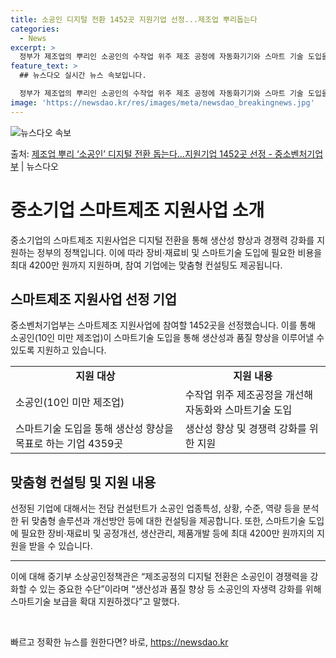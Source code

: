 ```yaml
---
title: 소공인 디지털 전환 1452곳 지원기업 선정...제조업 뿌리돕는다
categories:
  - News
excerpt: >
  정부가 제조업의 뿌리인 소공인의 수작업 위주 제조 공정에 자동화기기와 스마트 기술 도입을 제공해 디지털 전환…
feature_text: >
  ## 뉴스다오 실시간 뉴스 속보입니다.

  정부가 제조업의 뿌리인 소공인의 수작업 위주 제조 공정에 자동화기기와 스마트 기술 도입을 제공해 디지털 전환…
image: 'https://newsdao.kr/res/images/meta/newsdao_breakingnews.jpg'
---
```


![뉴스다오 속보](https://newsdao.kr/res/images/meta/newsdao_breakingnews.jpg)

<p>출처: <a href="https://newsdao.kr/3731" rel="dofollow">제조업 뿌리 ‘소공인’ 디지털 전환 돕는다…지원기업 1452곳 선정 - 중소벤처기업부</a> | 뉴스다오</p>

<h1>중소기업 스마트제조 지원사업 소개</h1>
<p data-ke-size="size16">중소기업의 스마트제조 지원사업은 디지털 전환을 통해 생산성 향상과 경쟁력 강화를 지원하는 정부의 정책입니다. 이에 따라 장비·재료비 및 스마트기술 도입에 필요한 비용을 최대 4200만 원까지 지원하며, 참여 기업에는 맞춤형 컨설팅도 제공됩니다.</p>

<h2 data-ke-size="size26">스마트제조 지원사업 선정 기업</h2>
<p data-ke-size="size16">중소벤처기업부는 스마트제조 지원사업에 참여할 1452곳을 선정했습니다. 이를 통해 소공인(10인 미만 제조업)이 스마트기술 도입을 통해 생산성과 품질 향상을 이루어낼 수 있도록 지원하고 있습니다.</p>

<table>
	<tr>
    	<td style="text-align: center; height: 17px;"><b>지원 대상</b></td>
        <td style="text-align: center; height: 17px;"><b>지원 내용</b></td>
    </tr>
	<tr>
    	<td>소공인(10인 미만 제조업)</td>
        <td>수작업 위주 제조공정을 개선해 자동화와 스마트기술 도입</td>
    </tr>
	<tr>
    	<td>스마트기술 도입을 통해 생산성 향상을 목표로 하는 기업 4359곳</td>
        <td>생산성 향상 및 경쟁력 강화를 위한 지원</td>
    </tr>
</table>

<h2 data-ke-size="size26">맞춤형 컨설팅 및 지원 내용</h2>
<p data-ke-size="size16">선정된 기업에 대해서는 전담 컨설턴트가 소공인 업종특성, 상황, 수준, 역량 등을 분석한 뒤 맞춤형 솔루션과 개선방안 등에 대한 컨설팅을 제공합니다. 또한, 스마트기술 도입에 필요한 장비·재료비 및 공정개선, 생산관리, 제품개발 등에 최대 4200만 원까지의 지원을 받을 수 있습니다.</p>

<hr>
<p data-ke-size="size16">이에 대해 중기부 소상공인정책관은 “제조공정의 디지털 전환은 소공인이 경쟁력을 강화할 수 있는 중요한 수단”이라며 “생산성과 품질 향상 등 소공인의 자생력 강화를 위해 스마트기술 보급을 확대 지원하겠다”고 말했다.</p>
<p data-ke-size="size16">&nbsp;</p> 

빠르고 정확한 뉴스를 원한다면? 바로, <a href="https://newsdao.kr" rel="dofollow">https://newsdao.kr</a>


